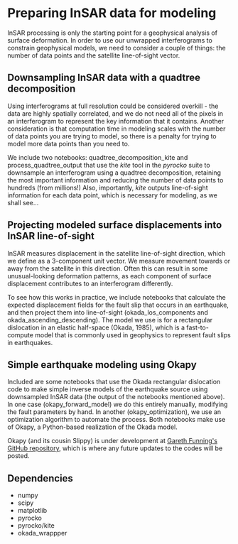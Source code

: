 # Preparing InSAR data for modeling

InSAR processing is only the starting point for a geophysical analysis of surface deformation. In order to use our unwrapped interferograms to constrain geophysical models, we need to consider a couple of things: the number of data points and the satellite line-of-sight vector. 

## Downsampling InSAR data with a quadtree decomposition

Using interferograms at full resolution could be considered overkill - the data are highly spatially correlated, and we do not need all of the pixels in an interferogram to represent the key information that it contains. Another consideration is that computation time in modeling scales with the number of data points you are trying to model, so there is a penalty for trying to model more data points than you need to.

We include two notebooks: quadtree_decomposition_kite and process_quadtree_output that use the <i>kite</i> tool in the <i>pyrocko</i> suite to downsample an interferogram using a quadtree decomposition, retaining the most important information and reducing the number of data points to hundreds (from millions!) Also, importantly, <i>kite</i> outputs line-of-sight information for each data point, which is necessary for modeling, as we shall see...

## Projecting modeled surface displacements into InSAR line-of-sight

InSAR measures displacement in the satellite line-of-sight direction, which we define as a 3-component unit vector. We measure movement towards or away from the satellite in this direction. Often this can result in some unusual-looking deformation patterns, as each component of surface displacement contributes to an interferogram differently.

To see how this works in practice, we include notebooks that calculate the expected displacement fields for the fault slip that occurs in an earthquake, and then project them into line-of-sight (okada_los_components and okada_ascending_descending). The model we use is for a rectangular dislocation in an elastic half-space (Okada, 1985), which is a fast-to-compute model that is commonly used in geophysics to represent fault slips in earthquakes.

## Simple earthquake modeling using Okapy

Included are some notebooks that use the Okada rectangular dislocation code to make simple inverse models of the earthquake source using downsampled InSAR data (the output of the notebooks mentioned above). In one case (okapy_forward_model) we do this entirely manually, modifying the fault parameters by hand. In another (okapy_optimization), we use an optimization algorithm to automate the process. Both notebooks make use of Okapy, a Python-based realization of the Okada model.

Okapy (and its cousin Slippy) is under development at <a href="https://github.com/geniusinaction/okapy">Gareth Funning's GitHub repository</a>, which is where any future updates to the codes will be posted.

## Dependencies

* numpy
* scipy
* matplotlib
* pyrocko
* pyrocko/kite
* okada_wrappper
